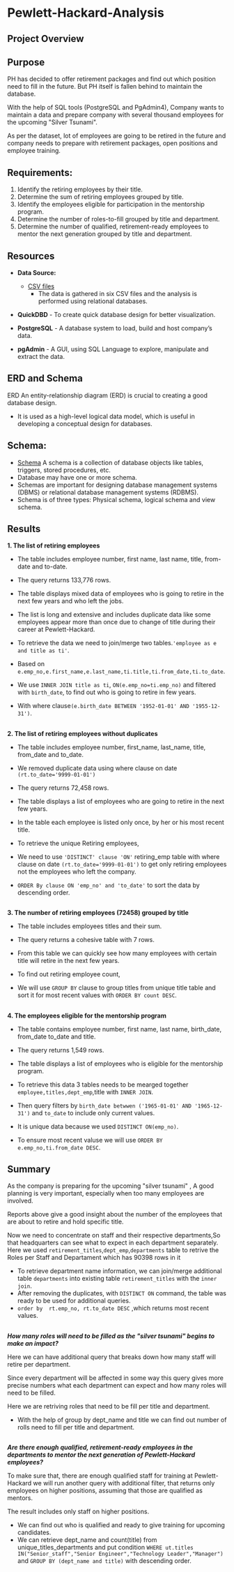 # Pewlett-Hackard-Analysis

## Project Overview

## Purpose
PH has decided to offer retirement packages and find out which position need to fill in the future.
But PH itself is fallen behind to maintain the database.

With the help of SQL tools (PostgreSQL and PgAdmin4), Company wants to maintain a data and prepare company with
several thousand employees for the upcoming "Silver Tsunami".
	
As per the dataset, lot of employees are going to be retired in the future and company needs to prepare with retirement packages, 
open positions and employee training.

## Requirements:
 1. Identify the retiring employees by their title.
 2. Determine the sum of retiring employees grouped by title.
 3. Identify the employees eligible for participation in the mentorship program.
 4. Determine the number of roles-to-fill grouped by title and department.
 5. Determine the number of qualified, retirement-ready employees to mentor the next generation grouped by title and department.



## Resources
- **Data Source:**
  - [CSV files](Data_Source/)
    - The data is gathered in six CSV files and the analysis is performed using relational databases.

- **QuickDBD** - To create quick database design for better visualization.
- **PostgreSQL** - A database system to load, build and host company’s data.
- **pgAdmin** - A GUI, using SQL Language to explore, manipulate and extract the data.

## ERD and Schema
 
ERD An entity-relationship diagram (ERD) is crucial to creating a good database design.
   - It is used as a high-level logical data model, which is useful in developing a conceptual design for databases.
 
      
## Schema:

- [Schema](Queries/schema.sql) A schema is a collection of database objects like tables, triggers, stored procedures, etc.
- Database may have one or more schema. 
- Schemas are important for designing database management systems (DBMS) or relational database management systems (RDBMS).
- Schema is of three types: Physical schema, logical schema and view schema.


## Results


**1.	The list of retiring employees**

-	The table includes employee number, first name, last name, title, from-date and to-date.
-	The query returns 133,776 rows. 
-	The table displays mixed data of employees who is going to retire in the next few years and who left the jobs.
-	The list is long and extensive and includes duplicate data like some employees appear more than once due to change of title during their career at Pewlett-Hackard.

	
- To retrieve the data we need to join/merge two tables.`'employee as e and title as ti'`.
- Based on `e.emp_no,e.first_name,e.last_name,ti.title,ti.from_date,ti.to_date`.
- We use `INNER JOIN title as ti`, `ON(e.emp_no=ti.emp_no)` and filtered with `birth_date`, to find out who is going to retire in few years.
- With where clause`(e.birth_date BETWEEN '1952-01-01' AND '1955-12-31')`.
	


## 
  
**2.	The list of retiring employees without duplicates**
-	The table includes employee number, first_name, last_name, title, from_date and to_date.
-	We removed duplicate data using where clause on date `(rt.to_date='9999-01-01')`
-	The query returns 72,458 rows. 
- 	The table displays a list of employees who are going to retire in the next few years.
-	In the table each employee is listed only once, by her or his most recent title.

	
- To retrieve the unique Retiring employees,
- We need to use `'DISTINCT' clause 'ON'` retiring_emp table with where clause on date `(rt.to_date='9999-01-01')` to get only retiring employees not the employees who left the company.
- `ORDER By clause ON 'emp_no' and 'to_date'` to sort the data by descending order.
	

##

**3.	The number of retiring employees (72458) grouped by title**

-	The table includes employees titles and their sum. 
-	The query returns a cohesive table with 7 rows.
-	From this table we can quickly see how many employees with certain title will retire in the next few years.

	
	
- To find out retiring employee count, 
- We will use `GROUP BY` clause to group titles from unique title table and sort it for most recent values with `ORDER BY count DESC`.


##

**4.	The employees eligible for the mentorship program**

-	The table contains employee number, first name, last name, birth_date, from_date to_date and title. 
-	The query returns 1,549 rows.
- 	The table displays a list of employees who is eligible for the mentorship program.


	
	
- To retrieve this data 3 tables needs to be mearged together `employee,titles,dept_emp`,title with `INNER JOIN`.
- Then query filters by `birth_date betwwen ('1965-01-01' AND '1965-12-31')` and `to_date` to include only current values.
- It is unique data because we used `DISTINCT ON(emp_no)`.	
- To ensure most recent valuse we will use `ORDER BY e.emp_no,ti.from_date DESC`.





## Summary


As the company is preparing for the upcoming "silver tsunami" , A good planning is very important, especially when too many employees are involved.

Reports above give a good insight about the number of the employees that are about to retire and hold specific title. 

Now we need to concentrate on staff and their respective departments,So that headquarters can see what to expect in each department separately. 
Here we used `retirement_titles`,`dept_emp`,`departments` table to retrive the Roles per Staff and Departament which has 90398 rows in it


	
- To retrieve department name information, we can join/merge additional table `departments` into existing table `retirement_titles` with the `inner join`.
- After removing the duplicates, with `DISTINCT ON` command, the table was ready to be used for additional queries.
- `order by  rt.emp_no, rt.to_date DESC` ,which returns most recent values.

	


##

***How many roles will need to be filled as the "silver tsunami" begins to make an impact?*** <br>

Here we can have additional query that breaks down how many staff will retire per department. 

Since every department will be affected in some way this query gives more precise numbers what each department can expect and how many roles will need to be filled.

Here we are retriving roles that need to be fill per title and department.


	
	
- With the help of group by dept_name and title we can find out number of rolls need to fill per title and department.
	

##

***Are there enough qualified, retirement-ready employees in the departments to mentor the next generation of Pewlett-Hackard employees?*** <br>


To make sure that, there are enough qualified staff for training at Pewlett-Hackard we will run another query with additional filter, that returns only employees on higher positions, assuming that those are qualified as mentors.

The result includes only staff on higher positions.

	
	
- We can find out who is qualified and ready to give training for upcoming candidates.
- We can retrieve dept_name and count(title) from unique_titles_departments and put condition `WHERE ut.titles IN("Senior_staff","Senior Engineer","Technology Leader","Manager")` and `GROUP BY (dept_name and title)` with descending order.
 
